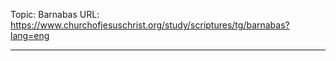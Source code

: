 Topic: Barnabas
URL: https://www.churchofjesuschrist.org/study/scriptures/tg/barnabas?lang=eng

---


